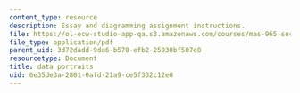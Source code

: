 ```yaml
---
content_type: resource
description: Essay and diagramming assignment instructions.
file: https://ol-ocw-studio-app-qa.s3.amazonaws.com/courses/mas-965-social-visualization-fall-2004/6e35de3a28010afd21a9ce5f332c12e0_assn8.pdf
file_type: application/pdf
parent_uid: 3d72dadd-9da6-b570-efb2-25930bf507e8
resourcetype: Document
title: data portraits
uid: 6e35de3a-2801-0afd-21a9-ce5f332c12e0
---
```

